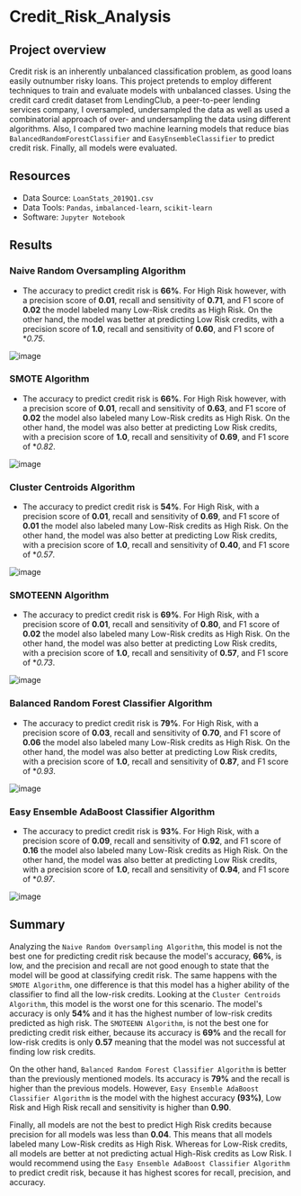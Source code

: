 # Credit_Risk_Analysis

## Project overview

Credit risk is an inherently unbalanced classification problem, as good loans easily outnumber risky loans. This project pretends to employ different techniques to train and evaluate models with unbalanced classes. Using the credit card credit dataset from LendingClub, a peer-to-peer lending services company, I oversampled, undersampled the data as well as used a combinatorial approach of over- and undersampling the data using different algorithms. Also, I compared two machine learning models that reduce bias `BalancedRandomForestClassifier` and `EasyEnsembleClassifier` to predict credit risk. Finally, all models were evaluated.

## Resources

- Data Source: `LoanStats_2019Q1.csv`
- Data Tools: `Pandas`, `imbalanced-learn`, `scikit-learn`
- Software: `Jupyter Notebook`

## Results

### Naive Random Oversampling Algorithm

- The accuracy to predict credit risk is **66%**. For High Risk however, with a precision score of **0.01**, recall and sensitivity of **0.71**, and F1 score of **0.02** the model labeled many Low-Risk credits as High Risk. On the other hand, the model was better at predicting Low Risk credits, with a precision score of **1.0**, recall and sensitivity of **0.60**, and F1 score of **0.75*.

![image](https://user-images.githubusercontent.com/91766276/156068929-ae7bebfa-d8f9-4a73-bf7a-4fbf8ac26ff4.png)

### SMOTE Algorithm

- The accuracy to predict credit risk is **66%**. For High Risk however, with a precision score of **0.01**, recall and sensitivity of **0.63**, and F1 score of **0.02** the model also labeled many Low-Risk credits as High Risk. On the other hand, the model was also better at predicting Low Risk credits, with a precision score of **1.0**, recall and sensitivity of **0.69**, and F1 score of **0.82*.

![image](https://user-images.githubusercontent.com/91766276/156072350-3fb6e39e-a588-4a24-9270-66237ba19dc1.png)

### Cluster Centroids Algorithm

- The accuracy to predict credit risk is **54%**. For High Risk, with a precision score of **0.01**, recall and sensitivity of **0.69**, and F1 score of **0.01** the model also labeled many Low-Risk credits as High Risk. On the other hand, the model was also better at predicting Low Risk credits, with a precision score of **1.0**, recall and sensitivity of **0.40**, and F1 score of **0.57*.

![image](https://user-images.githubusercontent.com/91766276/156073091-b5363ae2-0671-4b77-9d0f-40fcc6700998.png)

### SMOTEENN Algorithm

- The accuracy to predict credit risk is **69%**. For High Risk, with a precision score of **0.01**, recall and sensitivity of **0.80**, and F1 score of **0.02** the model also labeled many Low-Risk credits as High Risk. On the other hand, the model was also better at predicting Low Risk credits, with a precision score of **1.0**, recall and sensitivity of **0.57**, and F1 score of **0.73*.

![image](https://user-images.githubusercontent.com/91766276/156074422-7ad00ea5-c4d3-4b08-b2bf-2b659ecd5844.png)

### Balanced Random Forest Classifier Algorithm

- The accuracy to predict credit risk is **79%**. For High Risk, with a precision score of **0.03**, recall and sensitivity of **0.70**, and F1 score of **0.06** the model also labeled many Low-Risk credits as High Risk. On the other hand, the model was also better at predicting Low Risk credits, with a precision score of **1.0**, recall and sensitivity of **0.87**, and F1 score of **0.93*.

![image](https://user-images.githubusercontent.com/91766276/156075295-bc0fbe97-c83a-4c84-9ffa-82f0178e835f.png)

### Easy Ensemble AdaBoost Classifier Algorithm

- The accuracy to predict credit risk is **93%**. For High Risk, with a precision score of **0.09**, recall and sensitivity of **0.92**, and F1 score of **0.16** the model also labeled many Low-Risk credits as High Risk. On the other hand, the model was also better at predicting Low Risk credits, with a precision score of **1.0**, recall and sensitivity of **0.94**, and F1 score of **0.97*.

![image](https://user-images.githubusercontent.com/91766276/156075808-c1080ee8-18d1-4ec3-8a0a-e662d38e201b.png)

## Summary

Analyzing the `Naive Random Oversampling Algorithm`, this model is not the best one for predicting credit risk because the model's accuracy, **66%**, is low, and the precision and recall are not good enough to state that the model will be good at classifying credit risk. The same happens with the `SMOTE Algorithm`, one difference is that this model has a higher ability of the classifier to find all the low-risk credits. Looking at the `Cluster Centroids Algorithm`, this model is the worst one for this scenario. The model's accuracy is only **54%** and it has the highest number of low-risk credits predicted as high risk. The `SMOTEENN Algorithm`, is not the best one for predicting credit risk either, because its accuracy is **69%** and the recall for low-risk credits is only **0.57** meaning that the model was not successful at finding low risk credits.

On the other hand, `Balanced Random Forest Classifier Algorithm` is better than the previously mentioned models. Its accuracy is **79%** and the recall is higher than the previous models. However, `Easy Ensemble AdaBoost Classifier Algorithm` is the model with the highest accuracy **(93%)**, Low Risk and High Risk recall and sensitivity is higher than **0.90**.

Finally, all models are not the best to predict High Risk credits because precision for all models was less than **0.04**. This means that all models labeled many Low-Risk credits as High Risk. Whereas for Low-Risk credits, all models are better at not predicting actual High-Risk credits as Low Risk. I would recommend using the `Easy Ensemble AdaBoost Classifier Algorithm` to predict credit risk, because it has highest scores for recall, precision, and accuracy.
